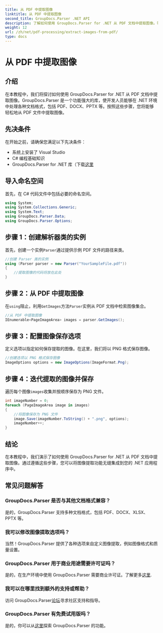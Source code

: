 ```yaml
---
title: 从 PDF 中提取图像
linktitle: 从 PDF 中提取图像
second_title: GroupDocs.Parser .NET API
description: 了解如何使用 GroupDocs.Parser for .NET 从 PDF 文档中提取图像。带有代码示例的分步指南。
weight: 12
url: /zh/net/pdf-processing/extract-images-from-pdf/
type: docs
---
```

# 从 PDF 中提取图像

## 介绍
在本教程中，我们将探讨如何使用 GroupDocs.Parser for .NET 从 PDF 文档中提取图像。GroupDocs.Parser 是一个功能强大的库，使开发人员能够在 .NET 环境中处理各种文档格式，包括 PDF、DOCX、PPTX 等。按照这些步骤，您将能够轻松地从 PDF 文件中提取图像。
## 先决条件
在开始之前，请确保您满足以下先决条件：
- 系统上安装了 Visual Studio
- C# 编程基础知识
-  GroupDocs.Parser for .NET 库（下载[这里](https://releases.groupdocs.com/parser/net/）)

## 导入命名空间
首先，在 C# 代码文件中包括必要的命名空间。
```csharp
using System;
using System.Collections.Generic;
using System.Text;
using GroupDocs.Parser.Data;
using GroupDocs.Parser.Options;
```
## 步骤 1：创建解析器类的实例
首先，创建一个实例`Parser`通过提供示例 PDF 文件的路径来类。
```csharp
//创建 Parser 类的实例
using (Parser parser = new Parser("YourSampleFile.pdf"))
{
    //提取图像的代码将放在此处
}
```
## 步骤 2：从 PDF 中提取图像
在`using`阻止，利用`GetImages`方法`Parser`实例从 PDF 文档中检索图像集合。
```csharp
//从 PDF 中提取图像
IEnumerable<PageImageArea> images = parser.GetImages();
```
## 步骤 3：配置图像保存选项
定义选项以指定如何保存提取的图像。在这里，我们将以 PNG 格式保存图像。
```csharp
//创建选项以 PNG 格式保存图像
ImageOptions options = new ImageOptions(ImageFormat.Png);
```
## 步骤 4：迭代提取的图像并保存
遍历每个图像`images`收集并按顺序保存为 PNG 文件。
```csharp
int imageNumber = 0;
foreach (PageImageArea image in images)
{
    //将图像保存为 PNG 文件
    image.Save(imageNumber.ToString() + ".png", options);
    imageNumber++;
}
```

## 结论
在本教程中，我们演示了如何使用 GroupDocs.Parser for .NET 从 PDF 文档中提取图像。通过遵循这些步骤，您可以将图像提取功能无缝集成到您的 .NET 应用程序中。

## 常见问题解答
### GroupDocs.Parser 是否与其他文档格式兼容？
是的，GroupDocs.Parser 支持多种文档格式，包括 PDF、DOCX、XLSX、PPTX 等。
### 我可以修改图像提取选项吗？
当然！GroupDocs.Parser 提供了各种选项来自定义图像提取，例如图像格式和质量设置。
### GroupDocs.Parser 用于商业用途需要许可证吗？
是的，在生产环境中使用 GroupDocs.Parser 需要商业许可证。了解更多[这里](https://purchase.groupdocs.com/buy).
### 我可以在哪里找到额外的支持或帮助？
访问 GroupDocs.Parser[论坛](https://forum.groupdocs.com/c/parser/17)寻求社区支持和指导。
### GroupDocs.Parser 有免费试用版吗？
是的，你可以从[这里](https://releases.groupdocs.com/)探索 GroupDocs.Parser 的功能。
